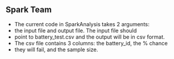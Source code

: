 ## Spark Team
* The current code in SparkAnalysis takes 2 arguments:
* the input file and output file. The input file should
* point to battery_test.csv and the output will be in csv format.
* The csv file contains 3 columns: the battery_id, the % chance
* they will fail, and the sample size.

